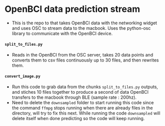 # OpenBCI data prediction stream
- This is the repo to that takes OpenBCI data with the networking widget and uses OSC to stream data to the macbook.
Uses the python-osc library to communicate with the OpenBCI device.

#### `split_to_files.py`
- Reads in the OpenBCI from the OSC server, takes 20 data points and converts them to csv files continuously up to 30 files,
and then rewrites them.

#### `convert_image.py`
- Run this code to grab data from the chunks `split_to_files.py` outputs, and stiches 10 files together to produce a second of data
OpenBCI transfers to the macbook through BLE (sample rate : 200hz).
- Need to delete the `downsampled` folder to start running this code since the command `ffmpg` stops running when there are already files 
in the directory, will try to fix this next. While running the code `downsampled` will delete itself when done predicting so the code
will keep running.
